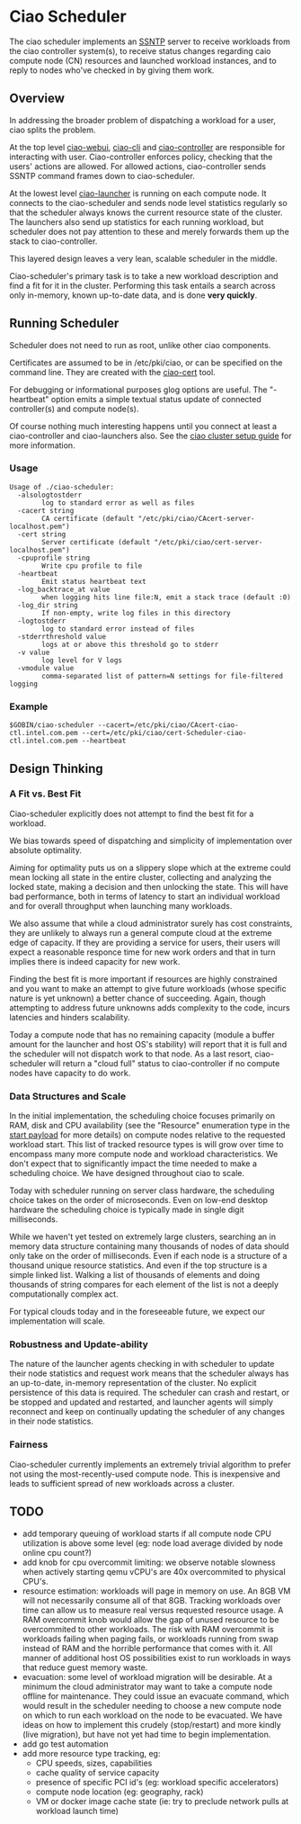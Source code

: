 Ciao Scheduler
==============

The ciao scheduler implements an
[SSNTP](https://github.com/01org/ciao/tree/master/ssntp) server to
receive workloads from the ciao controller system(s), to receive status
changes regarding caio compute node (CN) resources and launched workload
instances, and to reply to nodes who've checked in by giving them work.



Overview
--------

In addressing the broader problem of dispatching a workload for a
user, ciao splits the problem.

At the top level [ciao-webui](https://github.com/01org/ciao-webui),
[ciao-cli](https://github.com/01org/ciao/tree/master/ciao-cli) and
[ciao-controller](https://github.com/01org/ciao/tree/master/ciao-controller)
are responsible for interacting with user.  Ciao-controller enforces
policy, checking that the users' actions are allowed.  For allowed
actions, ciao-controller sends SSNTP command frames down to
ciao-scheduler.

At the lowest level
[ciao-launcher](https://github.com/01org/ciao/tree/master/ciao-launcher)
is running on each compute node.  It connects to the ciao-scheduler and
sends node level statistics regularly so that the scheduler always knows
the current resource state of the cluster.  The launchers also send up
statistics for each running workload, but scheduler does not pay attention
to these and merely forwards them up the stack to ciao-controller.

This layered design leaves a very lean, scalable scheduler in the middle.

Ciao-scheduler's primary task is to take a new workload description and
find a fit for it in the cluster.  Performing this task entails a search
across only in-memory, known up-to-date data, and is done **very quickly**.



Running Scheduler
-----------------

Scheduler does not need to run as root, unlike other ciao components.

Certificates are assumed to be in /etc/pki/ciao, or can be specified on the
command line.  They are created with the
[ciao-cert](https://github.com/01org/ciao/tree/master/ssntp/ciao-cert)
tool.

For debugging or informational purposes glog options are useful.
The "-heartbeat" option emits a simple textual status update of connected
controller(s) and compute node(s).

Of course nothing much interesting happens until you connect at least
a ciao-controller and ciao-launchers also.  See the [ciao cluster setup
guide]() for more information.

### Usage

```shell
Usage of ./ciao-scheduler:
  -alsologtostderr
    	log to standard error as well as files
  -cacert string
    	CA certificate (default "/etc/pki/ciao/CAcert-server-localhost.pem")
  -cert string
    	Server certificate (default "/etc/pki/ciao/cert-server-localhost.pem")
  -cpuprofile string
    	Write cpu profile to file
  -heartbeat
    	Emit status heartbeat text
  -log_backtrace_at value
    	when logging hits line file:N, emit a stack trace (default :0)
  -log_dir string
    	If non-empty, write log files in this directory
  -logtostderr
    	log to standard error instead of files
  -stderrthreshold value
    	logs at or above this threshold go to stderr
  -v value
    	log level for V logs
  -vmodule value
    	comma-separated list of pattern=N settings for file-filtered logging
```

### Example

```shell
$GOBIN/ciao-scheduler --cacert=/etc/pki/ciao/CAcert-ciao-ctl.intel.com.pem --cert=/etc/pki/ciao/cert-Scheduler-ciao-ctl.intel.com.pem --heartbeat
```


Design Thinking
---------------

### A Fit vs. Best Fit

Ciao-scheduler explicitly does not attempt to find the best fit for
a workload.

We bias towards speed of dispatching and simplicity of implementation
over absolute optimality.

Aiming for optimality puts us on a slippery slope which at the extreme
could mean locking all state in the entire cluster, collecting and
analyzing the locked state, making a decision and then unlocking the
state.  This will have bad performance, both in terms of latency to
start an individual workload and for overall throughput when launching
many workloads.

We also assume that while a cloud administrator surely has cost
constraints, they are unlikely to always run a general compute cloud at
the extreme edge of capacity.  If they are providing a service for users,
their users will expect a reasonable responce time for new work orders
and that in turn implies there is indeed capacity for new work.

Finding the best fit is more important if resources are highly constrained
and you want to make an attempt to give future workloads (whose specific
nature is yet unknown) a better chance of succeeding.  Again, though
attempting to address future unknowns adds complexity to the code,
incurs latencies and hinders scalability.

Today a compute node that has no remaining capacity (module a buffer
amount for the launcher and host OS's stability) will report that
it is full and the scheduler will not dispatch work to that node.
As a last resort, ciao-scheduler will return a "cloud full" status to
ciao-controller if no compute nodes have capacity to do work.

### Data Structures and Scale

In the initial implementation, the scheduling choice
focuses primarily on RAM, disk and CPU availability
(see the "Resource" enumeration type in the [start
payload](https://github.com/01org/ciao/blob/master/payloads/start.go) for
more details) on compute nodes relative to the requested workload start.
This list of tracked resource types is will grow over time to encompass
many more compute node and workload characteristics.  We don't expect
that to significantly impact the time needed to make a scheduling choice.
We have designed throughout ciao to scale.

Today with scheduler running on server class hardware, the scheduling
choice takes on the order of microseconds.  Even on low-end desktop
hardware the scheduling choice is typically made in single digit
milliseconds.

While we haven't yet tested on extremely large clusters, searching an
in memory data structure containing many thousands of nodes of data
should only take on the order of milliseconds.  Even if each node is
a structure of a thousand unique resource statistics.  And even if the
top structure is a simple linked list.  Walking a list of thousands of
elements and doing thousands of string compares for each element of the
list is not a deeply computationally complex act.

For typical clouds today and in the foreseeable future, we expect our
implementation will scale.

### Robustness and Update-ability

The nature of the launcher agents checking in with scheduler to update
their node statistics and request work means that the scheduler always
has an up-to-date, in-memory representation of the cluster.  No explicit
persistence of this data is required.  The scheduler can crash and
restart, or be stopped and updated and restarted, and launcher agents
will simply reconnect and keep on continually updating the scheduler of
any changes in their node statistics.

### Fairness

Ciao-scheduler currently implements an extremely trivial algorithm to
prefer not using the most-recently-used compute node.  This is inexpensive
and leads to sufficient spread of new workloads across a cluster.



TODO
----

* add temporary queuing of workload starts if all compute node CPU
  utilization is above some level (eg: node load average divided by node
  online cpu count?)
* add knob for cpu overcommit limiting: we observe notable slowness when
  actively starting qemu vCPU's are 40x overcommited to physical CPU's.
* resource estimation: workloads will page in memory on use.  An 8GB VM
  will not necessarily consume all of that 8GB.  Tracking workloads over
  time can allow us to measure real versus requested resource usage.  A RAM
  overcommit knob would allow the gap of unused resource to be overcommited
  to other workloads.  The risk with RAM overcommit is workloads failing
  when paging fails, or workloads running from swap instead of RAM and the
  horrible performance that comes with it.  All manner of additional host
  OS possibilities exist to run workloads in ways that reduce guest memory
  waste.
* evacuation: some level of workload migration will be desirable.  At a
  minimum the cloud administrator may want to take a compute node offline
  for maintenance.  They could issue an evacuate command, which would result
  in the scheduler needing to choose a new compute node on which to run each
  workload on the node to be evacuated.  We have ideas on how to implement
  this crudely (stop/restart) and more kindly (live migration), but have
  not yet had time to begin implementation.
* add go test automation
* add more resource type tracking, eg:
  * CPU speeds, sizes, capabilities
  * cache quality of service capacity
  * presence of specific PCI id's (eg: workload specific accelerators)
  * compute node location (eg: geography, rack)
  * VM or docker image cache state (ie: try to preclude network pulls at
    workload launch time)
